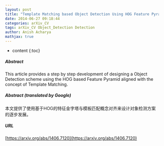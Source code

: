 ```yaml
---
layout: post
title: "Template Matching based Object Detection Using HOG Feature Pyramid"
date: 2014-06-27 09:18:44
categories: arXiv_CV
tags: arXiv_CV Object_Detection Detection
author: Anish Acharya
mathjax: true
---
```


* content
{:toc}

##### Abstract
This article provides a step by step development of designing a Object Detection scheme using the HOG based Feature Pyramid aligned with the concept of Template Matching.

##### Abstract (translated by Google)
本文提供了使用基于HOG的特征金字塔与模板匹配概念对齐来设计对象检测方案的逐步发展。

##### URL
[https://arxiv.org/abs/1406.7120](https://arxiv.org/abs/1406.7120)

